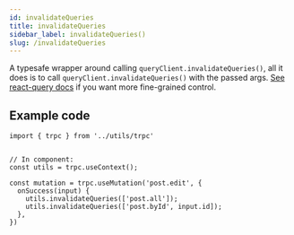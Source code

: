 ```yaml
---
id: invalidateQueries
title: invalidateQueries
sidebar_label: invalidateQueries()
slug: /invalidateQueries
---
```



A typesafe wrapper around calling `queryClient.invalidateQueries()`, all it does is to call `queryClient.invalidateQueries()` with the passed args. [See react-query docs](https://react-query.tanstack.com/guides/query-invalidation) if you want more fine-grained control.



## Example code

```tsx
import { trpc } from '../utils/trpc'


// In component:
const utils = trpc.useContext();

const mutation = trpc.useMutation('post.edit', {
  onSuccess(input) {
    utils.invalidateQueries(['post.all']);
    utils.invalidateQueries(['post.byId', input.id]);
  },
})
```
